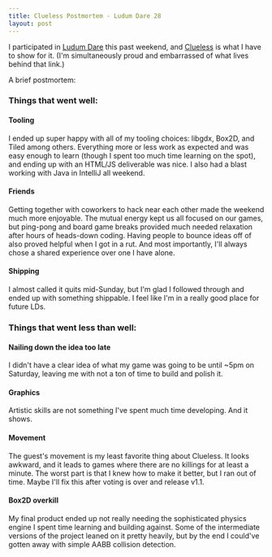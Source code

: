 ```yaml
---
title: Clueless Postmortem - Ludum Dare 28
layout: post
---
```


I participated in [Ludum Dare](http://www.ludumdare.com/compo/) this past weekend, and [Clueless](http://clueless.m12y.com/) is what I have to show for it. (I'm simultaneously proud and embarrassed of what lives behind that link.)

A brief postmortem:

### Things that went well:

#### Tooling
I ended up super happy with all of my tooling choices: libgdx, Box2D, and Tiled among others. Everything more or less work as expected and was easy enough to learn (though I spent too much time learning on the spot), and ending up with an HTML/JS deliverable was nice. I also had a blast working with Java in IntelliJ all weekend.

#### Friends
Getting together with coworkers to hack near each other made the weekend much more enjoyable. The mutual energy kept us all focused on our games, but ping-pong and board game breaks provided much needed relaxation after hours of heads-down coding. Having people to bounce ideas off of also proved helpful when I got in a rut. And most importantly, I'll always chose a shared experience over one I have alone.

#### Shipping
I almost called it quits mid-Sunday, but I'm glad I followed through and ended up with something shippable. I feel like I'm in a really good place for future LDs.

### Things that went less than well:

#### Nailing down the idea too late
I didn't have a clear idea of what my game was going to be until ~5pm on Saturday, leaving me with not a ton of time to build and polish it.

#### Graphics
Artistic skills are not something I've spent much time developing. And it shows.

#### Movement
The guest's movement is my least favorite thing about Clueless. It looks awkward, and it leads to games where there are no killings for at least a minute. The worst part is that I knew how to make it better, but I ran out of time. Maybe I'll fix this after voting is over and release v1.1.

#### Box2D overkill
My final product ended up not really needing the sophisticated physics engine I spent time learning and building against. Some of the intermediate versions of the project leaned on it pretty heavily, but by the end I could've gotten away with simple AABB collision detection.
